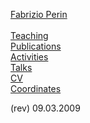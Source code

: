 [Fabrizio Perin](%base_url%/staff/fabrizioperin) <br/> <br/>
[Teaching](%base_url%/staff/fabrizioperin/teaching) <br/>
[Publications](%base_url%/staff/fabrizioperin/Publications) <br/>
[Activities](%base_url%/staff/fabrizioperin/Activities) <br/>
[Talks](%base_url%/staff/fabrizioperin/Talks) <br/>
[CV](%base_url%/staff/fabrizioperin/CV) <br/>
[Coordinates](%base_url%/staff/fabrizioperin/Coordinates)

(rev) 09.03.2009
